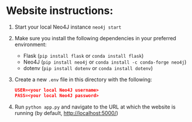 # Website instructions:

1. Start your local Neo4J instance `neo4j start`
2. Make sure you install the following dependencies in your preferred environment:
   - Flask (`pip install flask` or `conda install flask`)
   - Neo4J (`pip install neo4j` or `conda install -c conda-forge neo4j`)
   - dotenv (`pip install dotenv` or `conda install dotenv`)
3. Create a new `.env` file in this directory with the following:

   ```json
   USER=<your local Neo4J username>
   PASS=<your local Neo4J password>
   ```

4. Run `python app.py` and navigate to the URL at which the website is running
   (by default, <http://localhost:5000/>)
